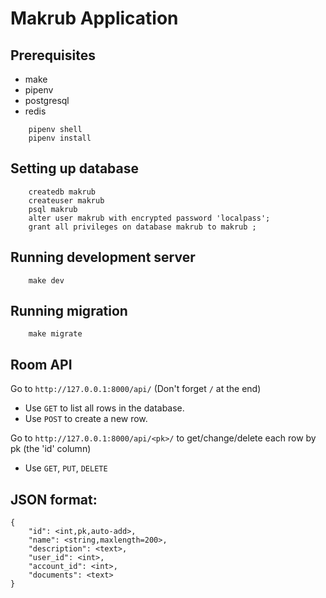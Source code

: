 # Makrub Application

## Prerequisites
- make
- pipenv
- postgresql
- redis

```
    pipenv shell
    pipenv install
```

## Setting up database
```
    createdb makrub
    createuser makrub
    psql makrub
    alter user makrub with encrypted password 'localpass';
    grant all privileges on database makrub to makrub ;
```

## Running development server
```
    make dev
```

## Running migration
```
    make migrate
```

## Room API
Go to `http://127.0.0.1:8000/api/` (Don't forget `/` at the end)
- Use `GET` to list all rows in the database.
- Use `POST` to create a new row.

Go to `http://127.0.0.1:8000/api/<pk>/` to get/change/delete each row by pk (the 'id' column)
- Use `GET`, `PUT`, `DELETE`

## JSON format:
```
{
    "id": <int,pk,auto-add>,
    "name": <string,maxlength=200>,
    "description": <text>,
    "user_id": <int>,
    "account_id": <int>,
    "documents": <text>
}
```
